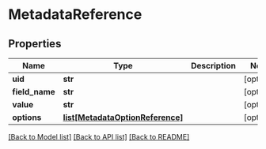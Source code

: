 # MetadataReference

## Properties
Name | Type | Description | Notes
------------ | ------------- | ------------- | -------------
**uid** | **str** |  | [optional] 
**field_name** | **str** |  | [optional] 
**value** | **str** |  | [optional] 
**options** | [**list[MetadataOptionReference]**](MetadataOptionReference.md) |  | [optional] 

[[Back to Model list]](../README.md#documentation-for-models) [[Back to API list]](../README.md#documentation-for-api-endpoints) [[Back to README]](../README.md)

